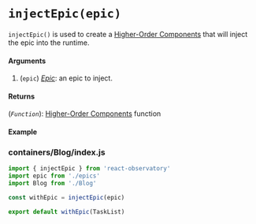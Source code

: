 # `injectEpic(epic)`

`injectEpic()` is used to create a [Higher-Order Components](https://reactjs.org/docs/higher-order-components.html) that will inject the epic into the runtime.

#### Arguments

1. (`epic`) *[Epic](https://redux-observable.js.org/docs/basics/Epics.html)*: an epic to inject.

#### Returns

(*`Function`*): [Higher-Order Components](https://reactjs.org/docs/higher-order-components.html) function

#### Example

### containers/Blog/index.js

```js
import { injectEpic } from 'react-observatory'
import epic from './epics'
import Blog from './Blog'

const withEpic = injectEpic(epic)

export default withEpic(TaskList)
```
